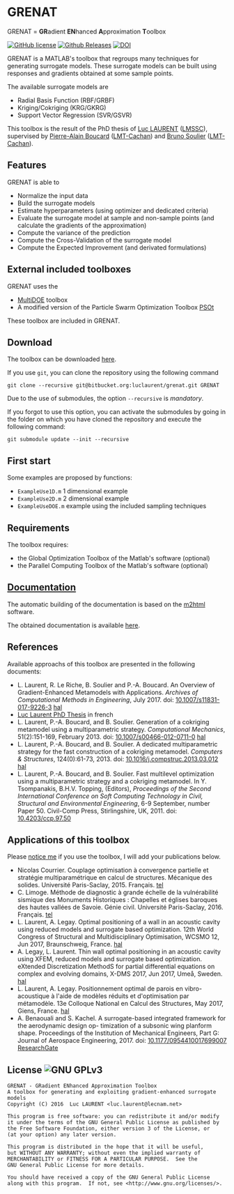GRENAT 
=======
GRENAT  = **GR**adient **EN**hanced **A**pproximation **T**oolbox

[![GitHub license](https://img.shields.io/github/license/luclaurent/GRENAT.svg)](https://github.com/luclaurent/GRENAT/blob/master/LICENSE.md)
 [![Github Releases](https://img.shields.io/github/release/luclaurent/GRENAT.svg)](https://github.com/luclaurent/GRENAT/releases) [![DOI](https://zenodo.org/badge/132956485.svg)](https://zenodo.org/badge/latestdoi/132956485)


GRENAT is a MATLAB's toolbox that regroups many techniques for generating surrogate models. These surrogate models can be built using responses and gradients obtained at some sample points.

The available surrogate models are

* Radial Basis Function (RBF/GRBF)
* Kriging/Cokriging (KRG/GKRG)
* Support Vector Regression (SVR/GSVR)

This toolbox is the result of the PhD thesis of [Luc LAURENT](http://www.lmssc.cnam.fr/fr/equipe/luc-laurent) ([LMSSC](http://www.lmssc.cnam.fr)), supervised by [Pierre-Alain Boucard](http://w3.lmt.ens-cachan.fr/site/php_perso/perso_page_lmt.php?nom=BOUCARD) ([LMT-Cachan](http://www.lmt.ens-cachan.fr/)) and [Bruno Soulier](http://w3.lmt.ens-cachan.fr/site/php_perso/perso_page_lmt.php?nom=SOULIER) ([LMT-Cachan](http://www.lmt.ens-cachan.fr/)). 

Features
------
GRENAT is able to 

* Normalize the input data
* Build the surrogate models
* Estimate hyperparameters (using optimizer and dedicated criteria)
* Evaluate the surrogate model at sample and non-sample points (and calculate the gradients of the approximation)
* Compute the variance of the prediction
* Compute the Cross-Validation of the surrogate model
* Compute the Expected Improvement (and derivated formulations)

External included toolboxes
------

GRENAT uses the
 
* [MultiDOE](https://bitbucket.org/luclaurent/multidoe) toolbox
* A modified version of the Particle Swarm Optimization Toolbox [PSOt](http://www.mathworks.com/matlabcentral/fileexchange/7506-particle-swarm-optimization-toolbox)

These toolbox are included in GRENAT.

Download
------

The toolbox can be downloaded [here](https://bitbucket.org/luclaurent/grenat/downloads).

If you use `git`, you can clone the repository using the following command

    git clone --recursive git@bitbucket.org:luclaurent/grenat.git GRENAT

Due to the use of submodules, the option  `--recursive` is *mandatory*.

If you forgot to use this option, you can activate the submodules by going in the folder on which you have cloned the repository and execute the following command:

    git submodule update --init --recursive
 

First start
------

Some examples are proposed by functions:

* `ExampleUse1D.m` 1 dimensional example
* `ExampleUse2D.m` 2 dimensional example
* `ExampleUseDOE.m` example using the included sampling techniques


Requirements
------
The toolbox requires:


* the Global Optimization Toolbox of the Matlab's software (optional)
* the Parallel Computing Toolbox of the Matlab's software (optional)

[Documentation](https://goo.gl/FlnVAK)
------
The automatic building of the documentation is based on the [m2html](http://www.artefact.tk/software/matlab/m2html/) software.

The obtained documentation is available [here](https://goo.gl/FlnVAK).

References
----
Available approachs of this toolbox are presented in the following documents:

* L. Laurent, R. Le Riche, B. Soulier and P.-A. Boucard. An Overview of Gradient-Enhanced Metamodels with Applications. *Archives of Computational Methods in Engineering*, July 2017. doi: [10.1007/s11831-017-9226-3](https://doi.org/10.1007/s11831-017-9226-3) [hal](https://hal-emse.ccsd.cnrs.fr/emse-01525674)
* [Luc Laurent PhD Thesis](https://tel.archives-ouvertes.fr/tel-00972299) in french
* L. Laurent, P.-A. Boucard, and B. Soulier. Generation of a cokriging metamodel using a multiparametric strategy. *Computational Mechanics*, 51(2):151-169, February 2013. doi: [10.1007/s00466-012-0711-0](https://dx.doi.org/10.1007/s00466-012-0711-0) [hal](https://hal.archives-ouvertes.fr/hal-01376462)
* L. Laurent, P.-A. Boucard, and B. Soulier. A dedicated multiparametric strategy for the fast construction of a cokriging metamodel. *Computers & Structures*, 124(0):61-73, 2013. doi: [10.1016/j.compstruc.2013.03.012](https://dx.doi.org/10.1016/j.compstruc.2013.03.012) [hal](https://hal.archives-ouvertes.fr/hal-01376464)
* L. Laurent, P.-A. Boucard, and B. Soulier. Fast multilevel optimization using a multiparametric strategy and a cokriging metamodel. In Y. Tsompanakis, B.H.V. Topping, (Editors), *Proceedings of the Second International Conference on Soft Computing Technology in Civil, Structural and Environmental Engineering*, 6-9 September, number Paper 50. Civil-Comp Press, Stirlingshire, UK, 2011. doi: [10.4203/ccp.97.50](https://dx.doi.org/10.4203/ccp.97.50)

Applications of this toolbox
---
Please [notice me](mailto:luc.laurent@lecnam.net) if you use the toolbox, I will add your publications below.

* Nicolas Courrier. Couplage optimisation à convergence partielle et stratégie multiparamétrique en calcul de structures. Mécanique des solides. Université Paris-Saclay, 2015. Français. [tel](https://tel.archives-ouvertes.fr/tel-01264667)
* C. Limoge. Méthode de diagnostic à grande échelle de la vulnérabilité sismique des Monuments Historiques : Chapelles et églises baroques des hautes vallées de Savoie. Génie civil. Université Paris-Saclay, 2016. Français. [tel](https://tel.archives-ouvertes.fr/tel-01314443)
* L. Laurent, A. Legay. Optimal positioning of a wall in an acoustic cavity using reduced models and surrogate based optimization. 12th World Congress of Structural and Multidisciplinary Optimisation, WCSMO 12, Jun 2017, Braunschweig, France. [hal](https://hal.archives-ouvertes.fr/hal-01567251)
* A. Legay, L. Laurent. Thin wall optimal positioning in an acoustic cavity using XFEM, reduced models and surrogate based optimization. eXtended Discretization MethodS for partial differential equations on complex and evolving domains, X-DMS 2017, Jun 2017, Umeå, Sweden. [hal](https://hal.archives-ouvertes.fr/hal-01567252)
* L. Laurent, A. Legay. Positionnement optimal de parois en vibro-acoustique à l'aide de modèles réduits et d'optimisation par métamodèle. 13e Colloque National en Calcul des Structures, May 2017, Giens, France. [hal](https://hal.archives-ouvertes.fr/hal-01567253)
* A. Benaouali and S. Kachel. A surrogate-based integrated framework for the aerodynamic design op- timization of a subsonic wing planform shape. Proceedings of the Institution of Mechanical Engineers, Part G: Journal of Aerospace Engineering, 2017. doi: [10.1177/0954410017699007](https://doi.org/10.1177/0954410017699007) [ResearchGate](https://www.researchgate.net/publication/315517815_A_surrogate-based_integrated_framework_for_the_aerodynamic_design_optimization_of_a_subsonic_wing_planform_shape/comments)

License ![GNU GPLv3](http://www.gnu.org/graphics/gplv3-88x31.png)
----

    GRENAT - GRadient ENhanced Approximation Toolbox 
    A toolbox for generating and exploiting gradient-enhanced surrogate models
    Copyright (C) 2016  Luc LAURENT <luc.laurent@lecnam.net>

    This program is free software: you can redistribute it and/or modify
    it under the terms of the GNU General Public License as published by
    the Free Software Foundation, either version 3 of the License, or
    (at your option) any later version.

    This program is distributed in the hope that it will be useful,
    but WITHOUT ANY WARRANTY; without even the implied warranty of
    MERCHANTABILITY or FITNESS FOR A PARTICULAR PURPOSE.  See the
    GNU General Public License for more details.

    You should have received a copy of the GNU General Public License
    along with this program.  If not, see <http://www.gnu.org/licenses/>.